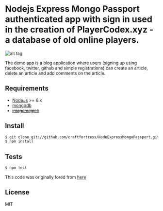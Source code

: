 # Nodejs Express Mongo Passport authenticated app with sign in used in the creation of PlayerCodex.xyz - a database of old online players.
 
![alt tag](http://i.imgur.com/knXVblp.png)

The demo app is a blog application where users (signing up using facebook, twitter, github and simple registrations) can create an article, delete an article and add comments on the article.
 
## Requirements

* [NodeJs](http://nodejs.org) >= 6.x 
* [mongodb](http://mongodb.org)
* ~~[imagemagick](http://www.imagemagick.org/script/index.php)~~

## Install

```sh
$ git clone git://github.com/craftfortress/NodeExpressMongoPassport.git
$ npm install
```
 
## Tests

```sh
$ npm test
```

This code was originally fored from [here](https://github.com/madhums/node-express-mongoose)

## License

MIT
